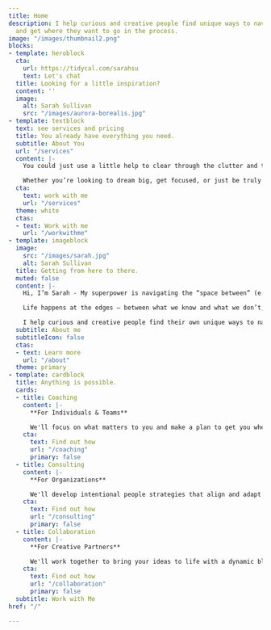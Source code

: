 ```yaml
---
title: Home
description: I help curious and creative people find unique ways to navigate life
  and get where they want to go in the process.
image: "/images/thumbnail2.png"
blocks:
- template: heroblock
  cta:
    url: https://tidycal.com/sarahsu
    text: Let's chat
  title: Looking for a little inspiration?
  content: ''
  image:
    alt: Sarah Sullivan
    src: "/images/aurora-borealis.jpg"
- template: textblock
  text: see services and pricing
  title: You already have everything you need.
  subtitle: About You
  url: "/services"
  content: |-
    You could just use a little help to clear through the clutter and the noise so you can focus your energy on what matters most.

    Whether you’re looking to dream big, get focused, or just be truly seen and heard for a change, **I'd love to be part of your journey**.
  cta:
    text: work with me
    url: "/services"
  theme: white
  ctas:
  - text: Work with me
    url: "/workwithme"
- template: imageblock
  image:
    src: "/images/sarah.jpg"
    alt: Sarah Sullivan
  title: Getting from here to there.
  muted: false
  content: |-
    Hi, I’m Sarah - My superpower is navigating the “space between” (e.g. ideas, people, behaviors, stages) and making magic happen in the process.

    Life happens at the edges – between what we know and what we don’t, between where we are and where we want to be.

    I help curious and creative people find their own unique ways to navigate these spaces and get where they want to go in the process.
  subtitle: About me
  subtitleIcon: false
  ctas:
  - text: Learn more
    url: "/about"
  theme: primary
- template: cardblock
  title: Anything is possible.
  cards:
  - title: Coaching
    content: |-
      **For Individuals & Teams**

      We'll focus on what matters to you and make a plan to get you where you want to go.
    cta:
      text: Find out how
      url: "/coaching"
      primary: false
  - title: Consulting
    content: |-
      **For Organizations**

      We'll develop intentional people strategies that align and adapt with your business objectives.
    cta:
      text: Find out how
      url: "/consulting"
      primary: false
  - title: Collaboration
    content: |-
      **For Creative Partners**

      We'll work together to bring your ideas to life with a dynamic blend of focus and exploration.
    cta:
      text: Find out how
      url: "/collaboration"
      primary: false
  subtitle: Work with Me
href: "/"

---
```

